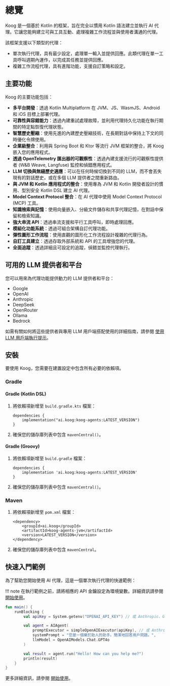 # 總覽

Koog 是一個基於 Kotlin 的框架，旨在完全以慣用 Kotlin 語法建立並執行 AI 代理。它讓您能夠建立可與工具互動、處理複雜工作流程並與使用者溝通的代理。

該框架支援以下類型的代理：

*   單次執行代理，具有最少設定，處理單一輸入並提供回應。此類代理在單一工具呼叫週期內運作，以完成其任務並提供回應。
*   複雜工作流程代理，具有進階功能，支援自訂策略和設定。

## 主要功能

Koog 的主要功能包括：

-   **多平台開發**：透過 Kotlin Multiplatform 在 JVM、JS、WasmJS、Android 和 iOS 目標上部署代理。
-   **可靠性與容錯能力**：透過內建重試處理故障，並利用代理持久化功能在執行期間的特定點恢復代理狀態。
-   **智慧歷史壓縮**：使用先進的內建歷史壓縮技術，在長期對話中保持上下文的同時優化令牌使用。
-   **企業級整合**：利用與 Spring Boot 和 Ktor 等流行 JVM 框架的整合，將 Koog 嵌入您的應用程式。
-   **透過 OpenTelemetry 匯出器的可觀察性**：透過內建支援流行的可觀察性提供者 (W&B Weave, Langfuse) 監控和偵錯應用程式。
-   **LLM 切換與無縫歷史適應**：可以在任何時候切換到不同的 LLM，而不會丟失現有的對話歷史，或在多個 LLM 提供者之間重新路由。
-   **與 JVM 和 Kotlin 應用程式的整合**：使用專為 JVM 和 Kotlin 開發者設計的慣用、型別安全 Kotlin DSL 建立 AI 代理。
-   **Model Context Protocol 整合**：在 AI 代理中使用 Model Context Protocol (MCP) 工具。
-   **知識檢索與記憶**：使用向量嵌入、分級文件儲存和共享代理記憶，在對話中保留和檢索知識。
-   **強大串流 API**：透過串流支援和平行工具呼叫，即時處理回應。
-   **模組化功能系統**：透過可組合架構自訂代理功能。
-   **彈性圖形工作流程**：使用直觀的圖形化工作流程設計複雜的代理行為。
-   **自訂工具建立**：透過存取外部系統和 API 的工具增強您的代理。
-   **全面追蹤**：透過詳細且可設定的追蹤，偵錯並監控代理執行。

## 可用的 LLM 提供者和平台

您可以用來為代理功能提供動力的 LLM 提供者和平台：

-   Google
-   OpenAI
-   Anthropic
-   DeepSeek
-   OpenRouter
-   Ollama
-   Bedrock

如需有關如何將這些提供者與專用 LLM 用戶端搭配使用的詳細指南，請參閱 [使用 LLM 用戶端執行提示](prompt-api.md#running-prompts-with-llm-clients)。

## 安裝

要使用 Koog，您需要在建置設定中包含所有必要的依賴項。

### Gradle

#### Gradle (Kotlin DSL)

1.  將依賴項新增至 `build.gradle.kts` 檔案：

    ```
    dependencies {
        implementation("ai.koog:koog-agents:LATEST_VERSION")
    }
    ```

2.  確保您的儲存庫列表中包含 `mavenCentral()`。

#### Gradle (Groovy)

1.  將依賴項新增至 `build.gradle` 檔案：

    ```
    dependencies {
        implementation 'ai.koog:koog-agents:LATEST_VERSION'
    }
    ```

2.  確保您的儲存庫列表中包含 `mavenCentral()`。

### Maven

1.  將依賴項新增至 `pom.xml` 檔案：

    ```
    <dependency>
        <groupId>ai.koog</groupId>
        <artifactId>koog-agents-jvm</artifactId>
        <version>LATEST_VERSION</version>
    </dependency>
    ```

2.  確保您的儲存庫列表中包含 `mavenCentral`。

## 快速入門範例

為了幫助您開始使用 AI 代理，這是一個單次執行代理的快速範例：

!!! note
    在執行範例之前，請將相應的 API 金鑰設定為環境變數。詳細資訊請參閱 [開始使用](single-run-agents.md)。

<!--- INCLUDE
import ai.koog.agents.core.agent.AIAgent
import ai.koog.prompt.executor.clients.openai.OpenAIModels
import ai.koog.prompt.executor.llms.all.simpleOpenAIExecutor
import kotlinx.coroutines.runBlocking
-->
```kotlin
fun main() {
    runBlocking {
        val apiKey = System.getenv("OPENAI_API_KEY") // 或 Anthropic、Google、OpenRouter 等。

        val agent = AIAgent(
            promptExecutor = simpleOpenAIExecutor(apiKey), // 或 Anthropic、Google、OpenRouter 等。
            systemPrompt = "您是一個樂於助人的助手。簡潔地回答用戶問題。",
            llmModel = OpenAIModels.Chat.GPT4o
        )

        val result = agent.run("Hello! How can you help me?")
        println(result)
    }
}
```
<!--- KNIT example-index-01.kt -->
更多詳細資訊，請參閱 [開始使用](single-run-agents.md)。